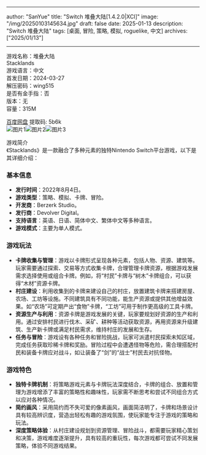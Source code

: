 
---
author: "SanYue"
title: "Switch 堆叠大陆[1.4.2.0|XCI]"
image: "/img/20250103145634.jpg"
draft: false
date: 2025-01-13
description: "Switch 堆叠大陆"
tags: [桌面, 冒险, 策略, 模拟, roguelike, 中文]
archives: ["2025/01/13"]

---

游戏名称：堆叠大陆   
Stacklands    
游戏语言：中文  
首发日期：2024-03-27  
解压密码：wing515  
是否有金手指：否  
版本：无   
容量：315M

[百度网盘](https://pan.baidu.com/s/19KRy9sUDIC_GESoz9zWiDw) 提取码: 5b6k  
![图片1](/img/8657b8.jpg)![图片2](/img/e92d16.jpg)![图片3](/img/dbe97.jpg)  

游戏简介  
《Stacklands》是一款融合了多种元素的独特Nintendo Switch平台游戏，以下是其详细介绍：

### 基本信息
- **发行时间**：2022年8月4日。
- **游戏类型**：策略、模拟、卡牌、冒险。
- **开发商**：Berzerk Studio。
- **发行商**：Devolver Digital。
- **支持语言**：英语、日语、简体中文、繁体中文等多种语言。
- **游戏模式**：主要为单人模式。

### 游戏玩法
- **卡牌收集与管理**：游戏以卡牌形式呈现各种元素，包括人物、资源、建筑等。玩家需要通过探索、交易等方式收集卡牌，合理管理卡牌资源，根据游戏发展需求选择使用或组合卡牌。例如，将“村民”卡牌与“树木”卡牌组合，可以获得“木材”资源卡牌。
- **村庄建设**：利用收集到的卡牌来建设自己的村庄，放置建筑卡牌来搭建房屋、农场、工坊等设施。不同建筑具有不同功能，能生产资源或提供其他增益效果。如“农场”可定期产出“食物”卡牌，“工坊”可用于制作更高级的工具卡牌。
- **资源生产与利用**：资源卡牌是游戏发展的关键，玩家要规划好资源的生产和利用。通过安排村民进行伐木、采矿、耕种等活动获取资源，再用资源来升级建筑、生产新卡牌或满足村民需求，维持村庄的发展和生存。
- **任务与冒险**：游戏设有各种任务和冒险挑战，玩家可派遣村民探索未知区域，完成任务获取珍稀卡牌和奖励。冒险过程中会遭遇怪物等危险，需合理搭配村民和装备卡牌应对战斗，如让装备了“剑”的“战士”村民去对抗怪物。

### 游戏特色
- **独特卡牌机制**：将策略游戏元素与卡牌玩法深度结合，卡牌的组合、放置和管理为游戏增添了丰富的策略性和趣味性，玩家需不断思考和尝试不同组合方式以应对各种情况。
- **简约画风**：采用简约而不失可爱的像素画风，画面简洁明了，卡牌和场景设计具有较高辨识度，营造出轻松有趣的游戏氛围，使玩家能专注于游戏的策略和玩法。
- **深度策略体验**：从村庄建设规划到资源管理、冒险战斗，都需要玩家精心策划和决策，游戏难度逐渐提升，具有较高的重玩性，每次游戏都可尝试不同发展策略，体验不同游戏结果。
